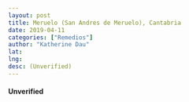 ```yaml
---
layout: post
title: Meruelo (San Andres de Meruelo), Cantabria
date: 2019-04-11
categories: ["Remedios"]
author: "Katherine Dau"
lat: 
lng:
desc: (Unverified)
---
```

#### Unverified
